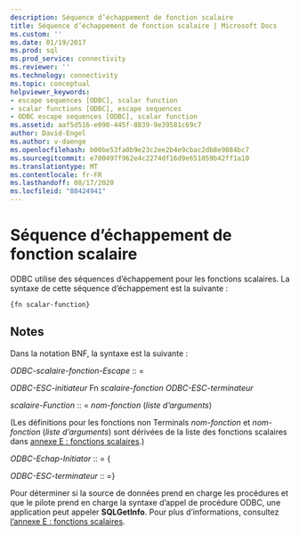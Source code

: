 ```yaml
---
description: Séquence d’échappement de fonction scalaire
title: Séquence d’échappement de fonction scalaire | Microsoft Docs
ms.custom: ''
ms.date: 01/19/2017
ms.prod: sql
ms.prod_service: connectivity
ms.reviewer: ''
ms.technology: connectivity
ms.topic: conceptual
helpviewer_keywords:
- escape sequences [ODBC], scalar function
- scalar functions [ODBC], escape sequences
- ODBC escape sequences [ODBC], scalar function
ms.assetid: aaf5d516-e090-445f-8839-9e39581c69c7
author: David-Engel
ms.author: v-daenge
ms.openlocfilehash: b00be53fa0b9e23c2ee2b4e9cbac2db8e9884bc7
ms.sourcegitcommit: e700497f962e4c2274df16d9e651059b42ff1a10
ms.translationtype: MT
ms.contentlocale: fr-FR
ms.lasthandoff: 08/17/2020
ms.locfileid: "88424941"
---
```

# <a name="scalar-function-escape-sequence"></a>Séquence d’échappement de fonction scalaire
ODBC utilise des séquences d’échappement pour les fonctions scalaires. La syntaxe de cette séquence d’échappement est la suivante :  
  
```  
{fn scalar-function}  
```  
  
## <a name="remarks"></a>Notes  
 Dans la notation BNF, la syntaxe est la suivante :  
  
 *ODBC-scalaire-fonction-Escape* :: =  
  
 *ODBC-ESC-initiateur* Fn *scalaire-fonction ODBC-ESC-terminateur*  
  
 *scalaire-Function* :: = *nom-fonction* (*liste d’arguments*)  
  
 (Les définitions pour les fonctions non Terminals *nom-fonction* et *nom-fonction* (*liste d’arguments*) sont dérivées de la liste des fonctions scalaires dans [annexe E : fonctions scalaires](../../../odbc/reference/appendixes/appendix-e-scalar-functions.md).)  
  
 *ODBC-Echap-Initiator* :: = {  
  
 *ODBC-ESC-terminateur* :: =}  
  
 Pour déterminer si la source de données prend en charge les procédures et que le pilote prend en charge la syntaxe d’appel de procédure ODBC, une application peut appeler **SQLGetInfo**. Pour plus d’informations, consultez [l’annexe E : fonctions scalaires](../../../odbc/reference/appendixes/appendix-e-scalar-functions.md).
